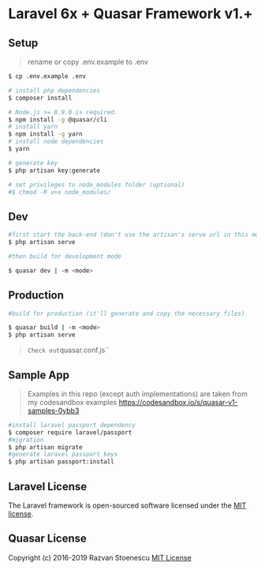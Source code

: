 # Laravel 6x + Quasar Framework v1.+

## Setup

> rename or copy .env.example to .env

```bash
$ cp .env.example .env
```

```bash
# install php dependencies
$ composer install

# Node.js >= 8.9.0 is required.
$ npm install -g @quasar/cli
# install yarn
$ npm install -g yarn
# install node dependencies
$ yarn

# generate key
$ php artisan key:generate

# set privileges to node_modules folder (optional)
#$ chmod -R u+x node_modules/
```

## Dev

```bash
#first start the back-end (don't use the artisan's serve url in this mode)
$ php artisan serve

#then build for development mode

$ quasar dev | -m <mode>
```

## Production

```bash
#build for production (it'll generate and copy the necessary files)

$ quasar build | -m <mode>
$ php artisan serve
```

> `Check out`quasar.conf.js``

## Sample App

> Examples in this repo (except auth implementations) are taken from my codesandbox examples https://codesandbox.io/s/quasar-v1-samples-0ybb3

```bash
#install laravel passport dependency
$ composer require laravel/passport
#migration
$ php artisan migrate
#generate laravel passport keys
$ php artisan passport:install
```

## Laravel License

The Laravel framework is open-sourced software licensed under the [MIT license](http://opensource.org/licenses/MIT).

## Quasar License

Copyright (c) 2016-2019 Razvan Stoenescu
[MIT License](http://en.wikipedia.org/wiki/MIT_License)
